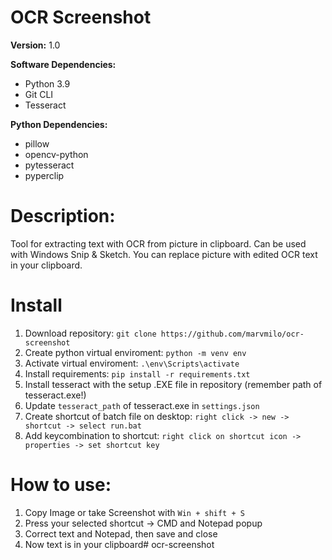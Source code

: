 # OCR Screenshot
**Version:** 1.0

**Software Dependencies:** 
- Python 3.9
- Git CLI
- Tesseract

**Python Dependencies:**
- pillow
- opencv-python
- pytesseract
- pyperclip

# Description:
Tool for extracting text with OCR from picture in clipboard. Can be used with Windows Snip & Sketch. You can replace picture with edited OCR text in your clipboard.

# Install
1. Download repository: ```git clone https://github.com/marvmilo/ocr-screenshot```
1. Create python virtual enviroment: ```python -m venv env```
1. Activate virtual enviroment: ```.\env\Scripts\activate```
1. Install requirements: ```pip install -r requirements.txt```
1. Install tesseract with the setup .EXE file in repository (remember path of tesseract.exe!)
1. Update ```tesseract_path``` of tesseract.exe in ```settings.json```
1. Create shortcut of batch file on desktop: ```right click -> new -> shortcut -> select run.bat```
1. Add keycombination to shortcut: ```right click on shortcut icon -> properties -> set shortcut key```

# How to use:
1. Copy Image or take Screenshot with ```Win + shift + S```
1. Press your selected shortcut -> CMD and Notepad popup
1. Correct text and Notepad, then save and close
1. Now text is in your clipboard#   o c r - s c r e e n s h o t  
 